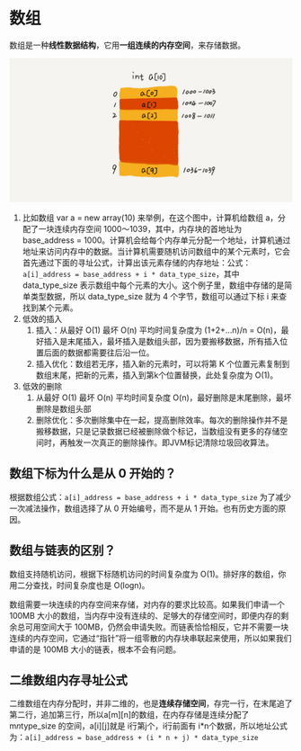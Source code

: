 # 数组

数组是一种**线性数据结构**，它用**一组连续的内存空间**，来存储数据。

![](images/01.jpg)

1. 比如数组 var a = new array(10) 来举例，在这个图中，计算机给数组 a，分配了一块连续内存空间 1000～1039，其中，内存块的首地址为 base_address = 1000。计算机会给每个内存单元分配一个地址，计算机通过地址来访问内存中的数据。当计算机需要随机访问数组中的某个元素时，它会首先通过下面的寻址公式，计算出该元素存储的内存地址：公式：`a[i]_address = base_address + i * data_type_size`，其中 data_type_size 表示数组中每个元素的大小。这个例子里，数组中存储的是简单类型数据，所以 data_type_size 就为 4 个字节，数组可以通过下标 i 来查找到某个元素。
2. 低效的插入
   1. 插入：从最好 O(1) 最坏 O(n) 平均时间复杂度为 (1+2+…n)/n = O(n)，最好插入是末尾插入，最坏插入是数组头部，因为要搬移数据，所有插入位置后面的数据都需要往后沿一位。
   2. 插入优化：数组若无序，插入新的元素时，可以将第 K 个位置元素复制到数组末尾，把新的元素，插入到第k个位置替换，此处复杂度为 O(1)。
3. 低效的删除
   1. 从最好 O(1) 最坏 O(n) 平均时间复杂度 O(n)，最好删除是末尾删除，最坏删除是数组头部
   2. 删除优化：多次删除集中在一起，提高删除效率。每次的删除操作并不是搬移数据，只是记录数据已经被删除做个标记，当数组没有更多的存储空间时，再触发一次真正的删除操作。即JVM标记清除垃圾回收算法。

## 数组下标为什么是从 0 开始的？

根据数组公式：`a[i]_address = base_address + i * data_type_size` 为了减少一次减法操作，数组选择了从 0 开始编号，而不是从 1 开始。也有历史方面的原因。

## 数组与链表的区别？

数组支持随机访问，根据下标随机访问的时间复杂度为 O(1)。排好序的数组，你用二分查找，时间复杂度也是 O(logn)。

数组需要一块连续的内存空间来存储，对内存的要求比较高。如果我们申请一个 100MB 大小的数组，当内存中没有连续的、足够大的存储空间时，即便内存的剩余总可用空间大于 100MB，仍然会申请失败。而链表恰恰相反，它并不需要一块连续的内存空间，它通过“指针”将一组零散的内存块串联起来使用，所以如果我们申请的是 100MB 大小的链表，根本不会有问题。

## 二维数组内存寻址公式

二维数组在内存分配时，并非二维的，也是**连续存储空间**，存完一行，在末尾追了第二行，追加第三行，所以a[m][n]的数组，在内存存储是连续分配了 m*n*type_size 的空间，a[i][j]就是 i行第j个，i行前面有 i*n个数据，所以地址公式为：`a[i]_address = base_address + (i * n + j) * data_type_size`